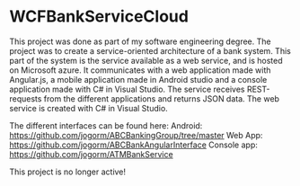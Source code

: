 # WCFBankServiceCloud

This project was done as part of my software engineering degree.
The project was to create a service-oriented architecture of a bank system. 
This part of the system is the service available as a web service, and is hosted on Microsoft azure.
It communicates with a web application made with Angular.js, a mobile application made in Android studio and a console application made with C# in Visual Studio.
The service receives REST-requests from the different applications and returns JSON data. 
The web service is created with C# in Visual Studio.

The different interfaces can be found here:
Android: https://github.com/jogorm/ABCBankingGroup/tree/master
Web App: https://github.com/jogorm/ABCBankAngularInterface
Console app: https://github.com/jogorm/ATMBankService

This project is no longer active!
